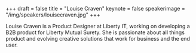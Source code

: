 +++
draft = false
title = "Louise Craven"
keynote = false
speakerimage = "/img/speakers/louisecraven.jpg"
+++

Louise Craven is a Product Designer at Liberty IT, working on developing a B2B product for Liberty Mutual Surety. She is passionate about all things product and evolving creative solutions that work for business and the end user.